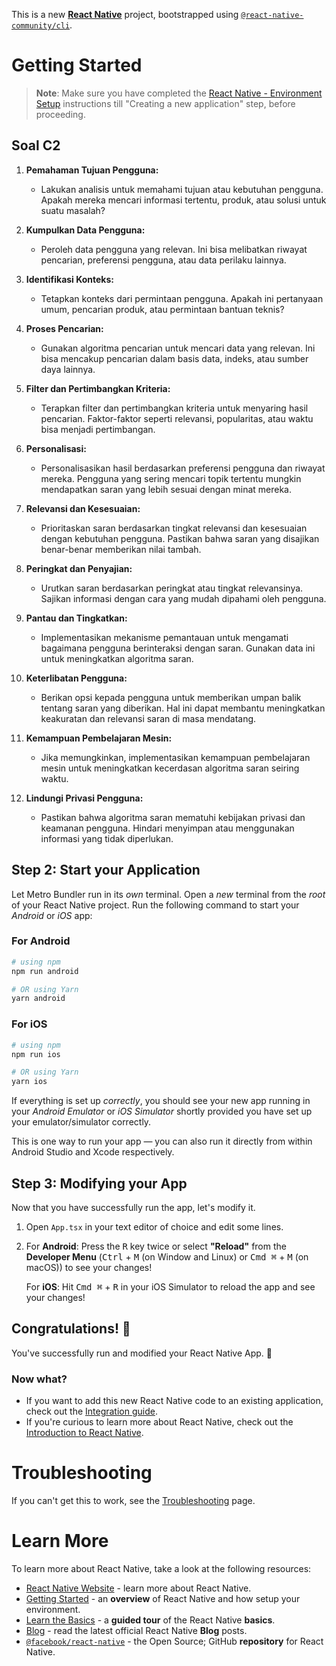 This is a new [**React Native**](https://reactnative.dev) project, bootstrapped using [`@react-native-community/cli`](https://github.com/react-native-community/cli).

# Getting Started

>**Note**: Make sure you have completed the [React Native - Environment Setup](https://reactnative.dev/docs/environment-setup) instructions till "Creating a new application" step, before proceeding.

## Soal C2

1. **Pemahaman Tujuan Pengguna:**
   - Lakukan analisis untuk memahami tujuan atau kebutuhan pengguna. Apakah mereka mencari informasi tertentu, produk, atau solusi untuk suatu masalah?

2. **Kumpulkan Data Pengguna:**
   - Peroleh data pengguna yang relevan. Ini bisa melibatkan riwayat pencarian, preferensi pengguna, atau data perilaku lainnya.

3. **Identifikasi Konteks:**
   - Tetapkan konteks dari permintaan pengguna. Apakah ini pertanyaan umum, pencarian produk, atau permintaan bantuan teknis?

4. **Proses Pencarian:**
   - Gunakan algoritma pencarian untuk mencari data yang relevan. Ini bisa mencakup pencarian dalam basis data, indeks, atau sumber daya lainnya.

5. **Filter dan Pertimbangkan Kriteria:**
   - Terapkan filter dan pertimbangkan kriteria untuk menyaring hasil pencarian. Faktor-faktor seperti relevansi, popularitas, atau waktu bisa menjadi pertimbangan.

6. **Personalisasi:**
   - Personalisasikan hasil berdasarkan preferensi pengguna dan riwayat mereka. Pengguna yang sering mencari topik tertentu mungkin mendapatkan saran yang lebih sesuai dengan minat mereka.

7. **Relevansi dan Kesesuaian:**
   - Prioritaskan saran berdasarkan tingkat relevansi dan kesesuaian dengan kebutuhan pengguna. Pastikan bahwa saran yang disajikan benar-benar memberikan nilai tambah.

8. **Peringkat dan Penyajian:**
   - Urutkan saran berdasarkan peringkat atau tingkat relevansinya. Sajikan informasi dengan cara yang mudah dipahami oleh pengguna.

9. **Pantau dan Tingkatkan:**
   - Implementasikan mekanisme pemantauan untuk mengamati bagaimana pengguna berinteraksi dengan saran. Gunakan data ini untuk meningkatkan algoritma saran.

10. **Keterlibatan Pengguna:**
    - Berikan opsi kepada pengguna untuk memberikan umpan balik tentang saran yang diberikan. Hal ini dapat membantu meningkatkan keakuratan dan relevansi saran di masa mendatang.

11. **Kemampuan Pembelajaran Mesin:**
    - Jika memungkinkan, implementasikan kemampuan pembelajaran mesin untuk meningkatkan kecerdasan algoritma saran seiring waktu.

12. **Lindungi Privasi Pengguna:**
    - Pastikan bahwa algoritma saran mematuhi kebijakan privasi dan keamanan pengguna. Hindari menyimpan atau menggunakan informasi yang tidak diperlukan.


## Step 2: Start your Application

Let Metro Bundler run in its _own_ terminal. Open a _new_ terminal from the _root_ of your React Native project. Run the following command to start your _Android_ or _iOS_ app:

### For Android

```bash
# using npm
npm run android

# OR using Yarn
yarn android
```

### For iOS

```bash
# using npm
npm run ios

# OR using Yarn
yarn ios
```

If everything is set up _correctly_, you should see your new app running in your _Android Emulator_ or _iOS Simulator_ shortly provided you have set up your emulator/simulator correctly.

This is one way to run your app — you can also run it directly from within Android Studio and Xcode respectively.

## Step 3: Modifying your App

Now that you have successfully run the app, let's modify it.

1. Open `App.tsx` in your text editor of choice and edit some lines.
2. For **Android**: Press the <kbd>R</kbd> key twice or select **"Reload"** from the **Developer Menu** (<kbd>Ctrl</kbd> + <kbd>M</kbd> (on Window and Linux) or <kbd>Cmd ⌘</kbd> + <kbd>M</kbd> (on macOS)) to see your changes!

   For **iOS**: Hit <kbd>Cmd ⌘</kbd> + <kbd>R</kbd> in your iOS Simulator to reload the app and see your changes!

## Congratulations! :tada:

You've successfully run and modified your React Native App. :partying_face:

### Now what?

- If you want to add this new React Native code to an existing application, check out the [Integration guide](https://reactnative.dev/docs/integration-with-existing-apps).
- If you're curious to learn more about React Native, check out the [Introduction to React Native](https://reactnative.dev/docs/getting-started).

# Troubleshooting

If you can't get this to work, see the [Troubleshooting](https://reactnative.dev/docs/troubleshooting) page.

# Learn More

To learn more about React Native, take a look at the following resources:

- [React Native Website](https://reactnative.dev) - learn more about React Native.
- [Getting Started](https://reactnative.dev/docs/environment-setup) - an **overview** of React Native and how setup your environment.
- [Learn the Basics](https://reactnative.dev/docs/getting-started) - a **guided tour** of the React Native **basics**.
- [Blog](https://reactnative.dev/blog) - read the latest official React Native **Blog** posts.
- [`@facebook/react-native`](https://github.com/facebook/react-native) - the Open Source; GitHub **repository** for React Native.
